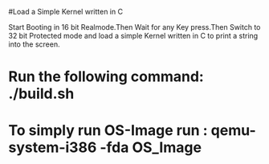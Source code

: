 #Load a Simple Kernel written in C

Start Booting in 16 bit Realmode.Then Wait for any Key press.Then Switch to 32 bit Protected mode and load a simple  Kernel written in C to print a string into the screen.
# Run the following command: ./build.sh
# To simply run OS-Image run : qemu-system-i386 -fda OS_Image
